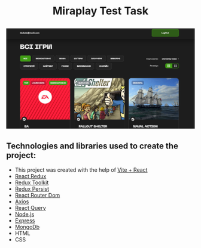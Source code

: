 <h1 align="center">Miraplay Test Task</h1>
<h2 align="center">

<img src="./src/images/baner.png">

## Technologies and libraries used to create the project:

- This project was created with the help of [Vite + React](https://github.com/vitejs/vite)
- [React Redux](https://react-redux.js.org)
- [Redux Toolkit](https://redux-toolkit.js.org)
- [Redux Persist](https://github.com/rt2zz/redux-persist)
- [React Router Dom](https://reactrouter.com/en/main)
- [Axios](https://axios-http.com/ru/docs/intro)
- [React Query](https://www.npmjs.com/package/react-query)
- [Node.js](https://nodejs.org/en)
- [Express](https://expressjs.com/ru/)
- [MongoDb](https://www.mongodb.com/)
- HTML
- CSS

